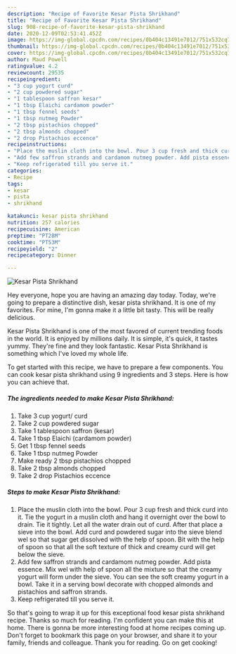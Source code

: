 ```yaml
---
description: "Recipe of Favorite Kesar Pista Shrikhand"
title: "Recipe of Favorite Kesar Pista Shrikhand"
slug: 908-recipe-of-favorite-kesar-pista-shrikhand
date: 2020-12-09T02:53:41.452Z
image: https://img-global.cpcdn.com/recipes/0b404c13491e7012/751x532cq70/kesar-pista-shrikhand-recipe-main-photo.jpg
thumbnail: https://img-global.cpcdn.com/recipes/0b404c13491e7012/751x532cq70/kesar-pista-shrikhand-recipe-main-photo.jpg
cover: https://img-global.cpcdn.com/recipes/0b404c13491e7012/751x532cq70/kesar-pista-shrikhand-recipe-main-photo.jpg
author: Maud Powell
ratingvalue: 4.2
reviewcount: 29535
recipeingredient:
- "3 cup yogurt curd"
- "2 cup powdered sugar"
- "1 tablespoon saffron kesar"
- "1 tbsp Elaichi cardamom powder"
- "1 tbsp fennel seeds"
- "1 tbsp nutmeg Powder"
- "2 tbsp pistachios chopped"
- "2 tbsp almonds chopped"
- "2 drop Pistachios eccence"
recipeinstructions:
- "Place the muslin cloth into the bowl. Pour 3 cup fresh and thick curd into it. Tie the yogurt in a muslin cloth and hang it overnight over the bowl to drain. Tie it tightly. Let all the water drain out of curd. After that place a sieve into the bowl. Add curd and powdered sugar into the sieve blend wel so that sugar get dissolved with the help of spoon. Bit with the help of spoon so that all the soft texture of thick and creamy curd will get below the sieve."
- "Add few saffron strands and cardamom nutmeg powder. Add pista essence. Mix wel with help of spoon all the mixture so that the creamy yogurt will form under the sieve. You can see the soft creamy yogurt in a bowl. Take it in a serving bowl decorate with chopped almonds and pistachios and saffron strands."
- "Keep refrigerated till you serve it."
categories:
- Recipe
tags:
- kesar
- pista
- shrikhand

katakunci: kesar pista shrikhand 
nutrition: 257 calories
recipecuisine: American
preptime: "PT28M"
cooktime: "PT53M"
recipeyield: "2"
recipecategory: Dinner

---
```



![Kesar Pista Shrikhand](https://img-global.cpcdn.com/recipes/0b404c13491e7012/751x532cq70/kesar-pista-shrikhand-recipe-main-photo.jpg)

Hey everyone, hope you are having an amazing day today. Today, we're going to prepare a distinctive dish, kesar pista shrikhand. It is one of my favorites. For mine, I'm gonna make it a little bit tasty. This will be really delicious.



Kesar Pista Shrikhand is one of the most favored of current trending foods in the world. It is enjoyed by millions daily. It is simple, it's quick, it tastes yummy. They're fine and they look fantastic. Kesar Pista Shrikhand is something which I've loved my whole life.


To get started with this recipe, we have to prepare a few components. You can cook kesar pista shrikhand using 9 ingredients and 3 steps. Here is how you can achieve that.

<!--inarticleads1-->

##### The ingredients needed to make Kesar Pista Shrikhand:

1. Take 3 cup yogurt/ curd
1. Take 2 cup powdered sugar
1. Take 1 tablespoon saffron (kesar)
1. Take 1 tbsp Elaichi (cardamom powder)
1. Get 1 tbsp fennel seeds
1. Take 1 tbsp nutmeg Powder
1. Make ready 2 tbsp pistachios chopped
1. Take 2 tbsp almonds chopped
1. Take 2 drop Pistachios eccence




<!--inarticleads2-->

##### Steps to make Kesar Pista Shrikhand:

1. Place the muslin cloth into the bowl. Pour 3 cup fresh and thick curd into it. Tie the yogurt in a muslin cloth and hang it overnight over the bowl to drain. Tie it tightly. Let all the water drain out of curd. After that place a sieve into the bowl. Add curd and powdered sugar into the sieve blend wel so that sugar get dissolved with the help of spoon. Bit with the help of spoon so that all the soft texture of thick and creamy curd will get below the sieve.
1. Add few saffron strands and cardamom nutmeg powder. Add pista essence. Mix wel with help of spoon all the mixture so that the creamy yogurt will form under the sieve. You can see the soft creamy yogurt in a bowl. Take it in a serving bowl decorate with chopped almonds and pistachios and saffron strands.
1. Keep refrigerated till you serve it.




So that's going to wrap it up for this exceptional food kesar pista shrikhand recipe. Thanks so much for reading. I'm confident you can make this at home. There is gonna be more interesting food at home recipes coming up. Don't forget to bookmark this page on your browser, and share it to your family, friends and colleague. Thank you for reading. Go on get cooking!
